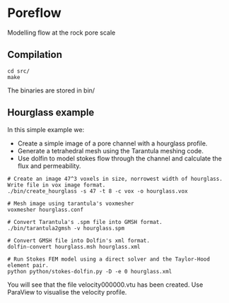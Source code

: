 Poreflow
========

Modelling flow at the rock pore scale

Compilation
---------
```
cd src/
make
```
The binaries are stored in bin/

Hourglass example
-----------------
In this simple example we:
* Create a simple image of a pore channel with a hourglass profile.
* Generate a tetrahedral mesh using the Tarantula meshing code.
* Use dolfin to model stokes flow through the channel and calculate the flux and permeability.

```
# Create an image 47^3 voxels in size, norrowest width of hourglass. Write file in vox image format.
./bin/create_hourglass -s 47 -t 8 -c vox -o hourglass.vox

# Mesh image using tarantula's voxmesher
voxmesher hourglass.conf

# Convert Tarantula's .spm file into GMSH format.
./bin/tarantula2gmsh -v hourglass.spm

# Convert GMSH file into Dolfin's xml format.
dolfin-convert hourglass.msh hourglass.xml

# Run Stokes FEM model using a direct solver and the Taylor-Hood element pair.
python python/stokes-dolfin.py -D -e 0 hourglass.xml 
```
You will see that the file velocity000000.vtu has been created. Use ParaView to visualise the velocity profile.
